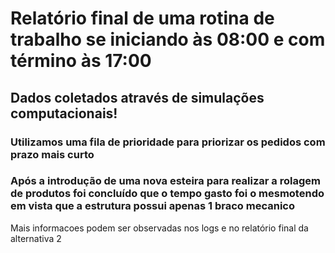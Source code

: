 # Relatório final de uma rotina de trabalho se iniciando às 08:00 e com término às 17:00
## Dados coletados através de simulações computacionais!
### Utilizamos uma fila de prioridade para priorizar os pedidos com prazo mais curto
### Após a introdução de uma nova esteira para realizar a rolagem de produtos foi concluído que o tempo gasto foi o mesmotendo em vista que a estrutura possui apenas 1 braco mecanico
Mais informacoes podem ser observadas nos logs e no relatório final da alternativa 2

